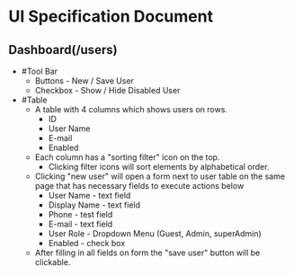 # UI Specification Document

## Dashboard(/users)
- #Tool Bar
  -	Buttons - New / Save User
  - Checkbox - Show / Hide Disabled User
- #Table
	- A table with 4 columns which shows users on rows. 
	  - ID
	  - User Name
	  - E-mail
	  - Enabled
	- Each column has a "sorting filter" icon on the top.
		- Clicking filter icons will sort elements by alphabetical order.
	- Clicking "new user" will open a form next to user table on the same page that has necessary fields to execute actions below
	  - User Name - text field
	  - Display Name - text field
	  - Phone - test field
	  - E-mail - text field
	  - User Role - Dropdown Menu (Guest, Admin, superAdmin)
	  - Enabled - check box
	- After filling in all fields on form the "save user" button will be clickable.

